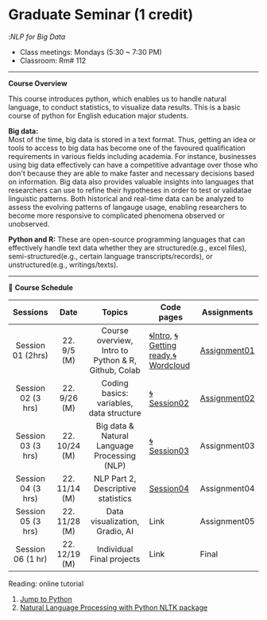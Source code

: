 # Graduate Seminar (1 credit)
:_NLP for Big Data_

* Class meetings: Mondays (5:30 ~ 7:30 PM)
* Classroom: Rm# 112

---
**Course Overview**  

This course introduces python, which enables us to handle natural language, to conduct statistics, to visualize data results. This is a basic course of python for English education major students.

**Big data:**  
Most of the time, big data is stored in a text format. Thus, getting an idea or tools to access to big data has become one of the favoured qualification requirements in various fields including academia. For instance, businesses using big data effectively can have a competitive advantage over those who don't because they are able to make faster and necessary decisions based on information. Big data also provides valuable insights into languages that researchers can use to refine their hypotheses in order to test or validatae linguistic patterns. Both historical and real-time data can be analyzed to assess the evolving patterns of langauge usage, enabling researchers to become more responsive to complicated phenomena observed or unobserved.

**Python and R:**
These are open-source programming languages that can effectively handle text data whether they are structured(e.g., excel files), semi-structured(e.g., certain language transcripts/records), or unstructured(e.g., writings/texts).

---

📅 **Course Schedule**  


| Sessions | Date |Topics | Code pages | Assignments | 
|:---:|:---:|:---:|---|---|
| Session 01 (2hrs) | 22. 9/5 (M)| Course overview, Intro to Python & R, Github, Colab | [🌀Intro](/intro.md), [🌀Getting ready](Gettingready.ipynb),[🌀Wordcloud](wordcloud_sample.ipynb) | [Assignment01](assign01.md) |  
| Session 02 (3 hrs)| 22. 9/26 (M)| Coding basics: variables, data structure | [🌀Session02](session02.ipynb) | [Assignment02](assign02.md) |
| Session 03 (3 hrs)| 22. 10/24 (M)| Big data & Natural Language Processing (NLP) | [🌀Session03](nltk_practice.ipynb) | Assignment03 |
| Session 04 (3 hrs)| 22. 11/14 (M)| NLP Part 2, Descriptive statistics | [Session04](session04.ipynb) | Assignment04 |
| Session 05 (3 hrs)| 22. 11/28 (M)| Data visualization, Gradio, AI | Link | Assignment05 |
| Session 06 (1 hr)| 22. 12/19 (M) | Individual Final projects | Link | Final |

Reading: online tutorial 

1. [Jump to Python](https://wikidocs.net/book/1)
2. [Natural Language Processing with Python NLTK package](https://realpython.com/nltk-nlp-python/)
